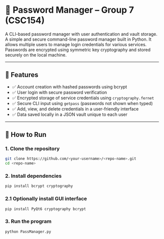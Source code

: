 # 🔐 Password Manager – Group 7 (CSC154)
A CLI-based password manager with user authentication and vault storage.
A simple and secure command-line password manager built in Python. It allows multiple users to manage login credentials for various services. Passwords are encrypted using symmetric key cryptography and stored securely on the local machine.

---

## 📌 Features

- ✅ Account creation with hashed passwords using bcrypt
- ✅ User login with secure password verification
- ✅ Encrypted storage of service credentials using `cryptography.fernet`
- ✅ Secure CLI input using `getpass` (passwords not shown when typed)
- ✅ Add, view, and delete credentials in a user-friendly interface
- ✅ Data saved locally in a JSON vault unique to each user

---

## 🚀 How to Run

### 1. Clone the repository
```bash
git clone https://github.com/<your-username>/<repo-name>.git
cd <repo-name>
```

### 2. Install dependencies
```bash 
pip install bcrypt cryptography
```

### 2.1 Optionally install GUI interface 
```bash 
pip install PyQt6 cryptography bcrypt
```

### 3. Run the program
```bash
python PassManager.py
```

